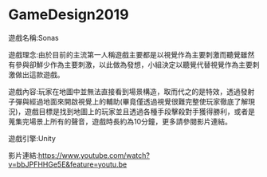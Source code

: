 # GameDesign2019

遊戲名稱:Sonas


遊戲理念:由於目前的主流第一人稱遊戲主要都是以視覺作為主要刺激而聽覺雖然有參與卻鮮少作為主要刺激，以此做為發想，小組決定以聽覺代替視覺作為主要刺激做出這款遊戲。

遊戲內容:玩家在地圖中並無法直接看到場景構造，取而代之的是特效，透過發射子彈與經過地面來開啟視覺上的輔助(畢竟僅透過視覺很難完整使玩家徹底了解現況)，遊戲目標是找到地圖上的玩家並且透過各種手段擊殺對手獲得勝利，或者是蒐集完場景上所有的聲音，遊戲時長約為10分鐘，更多請參閱影片連結。

遊戲引擎:Unity

影片連結:https://www.youtube.com/watch?v=bbJPFHHGe5E&feature=youtu.be
